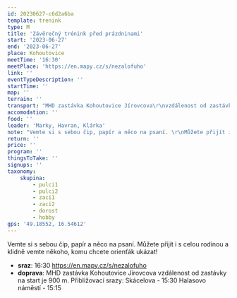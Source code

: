 ```yaml
---
id: 20230627-c6d2a6ba
template: trenink
type: M
title: 'Závěrečný trénink před prázdninami'
start: '2023-06-27'
end: '2023-06-27'
place: Kohoutovice
meetTime: '16:30'
meetPlace: 'https://en.mapy.cz/s/nezalofuho'
link: ''
eventTypeDescription: ''
startTime: ''
map: ''
terrain: ''
transport: "MHD zastávka Kohoutovice Jírovcova\r\nvzdálenost od zastávky na start je 900 m.\r\nPřibližovací srazy:\r\nSkácelova - 15:30\r\nHalasovo náměstí - 15:15"
accomodation: ''
food: ''
leader: 'Marky, Havran, Klárka'
note: "Vemte si s sebou čip, papír a něco na psaní. \r\nMůžete přijít i s celou rodinou a klidně vemte někoho, komu chcete orienťák ukázat!"
return: ''
price: ''
program: ''
thingsToTake: ''
signups: ''
taxonomy:
    skupina:
        - pulci1
        - pulci2
        - zaci1
        - zaci2
        - dorost
        - hobby
gps: '49.18552, 16.54612'
---
```


Vemte si s sebou čip, papír a něco na psaní. 
Můžete přijít i s celou rodinou a klidně vemte někoho, komu chcete orienťák ukázat!
* **sraz**: 16:30 https://en.mapy.cz/s/nezalofuho
* **doprava**: MHD zastávka Kohoutovice Jírovcova
vzdálenost od zastávky na start je 900 m.
Přibližovací srazy:
Skácelova - 15:30
Halasovo náměstí - 15:15
